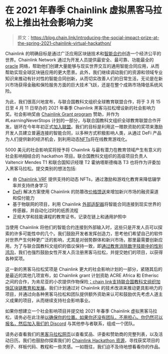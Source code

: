 # 在 2021 年春季 Chainlink 虚拟黑客马拉松上推出社会影响力奖

> 原文：<https://blog.chain.link/introducing-the-social-impact-prize-at-the-spring-2021-chainlink-virtual-hackathon/>

Chainlink 的明确目标是通过广泛应用区块链技术和[智能合约](https://chain.link/education/smart-contracts)创造一个经济公平的世界。Chainlink Network 通过为开发人员提供最安全、最可靠、功能最全的 [oracle](https://chain.link/education/blockchain-oracles) 网络，帮助他们创建大量能够与现实世界交互的通用智能合同应用，从而帮助实现全球区块链应用的更大愿景。此外，我们继续调动我们的资源和领域专业知识来推动有针对性的智能合同创新，从而切实改善人们的日常生活，无论是在新兴市场获得金融和保险服务方面的巨大技术飞跃，还是在整个成熟市场降低系统风险。

为此，我们很高兴地宣布，与联合国教科文组织全球教育联盟合作，将于 3 月 15 日至 4 月 11 日举办的 2021 年春季 Chainlink 黑客马拉松增设新的社会影响力奖。社会影响奖由 [Chainlink Grant program](https://chain.link/community/grants) 赞助，并作为#LearningNeverStops 计划的一部分，与联合国教科文组织全球教育联盟合作开发。链环在今年年初正式[加入联盟](https://blog.chain.link/chainlink-joins-the-unesco-global-education-coalition/)。我们的目标是利用这一赠款资助的奖项来激励开发人员建立普遍连接的智能合同，以多种方式积极影响人类，从通过 DeFi 产品为人们提供新的经济机会，到利用动态[NFTs](https://chain.link/education/nfts)将在线教育游戏化。

5000 美元的社会影响奖将授予将 Chainlink 与最有潜力在教育领域产生有意义的社会影响相结合的 hackathon 项目。联合国教科文组织的高级项目负责人 Valtencir Mendes T1 和联合国知识经理 T2 霍纳塔斯德梅洛 T3 也将作为评委加入黑客马拉松。提交类别的想法包括:

*   由 [Chainlink VRF](https://docs.chain.link/docs/chainlink-vrf) 提供支持的动态 NFTs，通过激励和游戏化教育来降低辍学率并支持终身学习
*   [DeFi](https://chain.link/education/defi) 解决方案使用 Chainlink 的防篡改[价格馈送](https://data.chain.link/)来增加新兴市场的融资渠道和偿付能力
*   基于物联网的项目，利用 Chainlink [外部适配器](https://docs.chain.link/docs/external-adapters)将智能合同连接到现实世界的传感器，并自动化过时的纸质流程
*   正规大学和技能课程的教育证书，记录在链上和通用护照中

当使用 Chainlink 将他们的智能合约连接到外部输入时，这些只是开发人员可以探索的许多可能性中的几个。我们鼓励开发者发挥创造力，思考他们希望自己的软件对世界产生何种更广泛的影响，尤其是对弱势群体和新兴市场，那里最需要创新应用。为了与联合国教科文组织的倡议保持一致，即[通过教育消除数字技能中的性别鸿沟](https://unesdoc.unesco.org/ark:/48223/pf0000367416.page=74)，我们也强烈鼓励女性开发人员注册黑客马拉松，并提交她们的项目，以获得各种奖项。

这一新的黑客马拉松奖项是 Chainlink 更大的社会影响计划的一部分，紧随其后的是最近的其他几项宣布，如 Chainlink grant 计划资助 ACRE Africa 和 Etherisc 之间的合作，为肯尼亚的小农提供作物保险[；chain link](https://blog.chain.link/chainlink-awards-grant-to-support-the-joint-venture-between-acre-africa-and-etherisc/)[支持联合国教科文组织加快区块链教育和发展](https://blog.chain.link/chainlink-joins-the-unesco-global-education-coalition/)。我们计划通过对 Chainlink 的技术改进来推动更具影响力的项目，并通过向各种黑客马拉松和团队提供额外资助来认可和鼓励优先考虑人道主义成果的项目，从而继续支持社会影响事业。

如果你想建立一个社会影响项目并提交给 2021 年春季 Chainlink 虚拟黑客马拉松，请务必在此注册[以确保你的位置。如果你还没有团队，不用担心。你仍然可以报名，然后](https://chainlinkcommunity.typeform.com/to/bR4tT3cg)[加入我们的 Discord](https://discordapp.com/invite/aSK4zew) 与其他参与者联系，组成一个团队。

请务必查看我们的[黑客马拉松网页](https://chain.link/hackathon)以查看奖品、评委和赞助商的完整列表，以及活动日历。我们也鼓励你探索我们的 [Chainlink Hackathon 资源](https://docs.chain.link/docs/hackathon-resources)，寻找获奖项目的例子、样板代码、教程和一些灵感。一如既往，我们迫不及待地想看看你的作品。